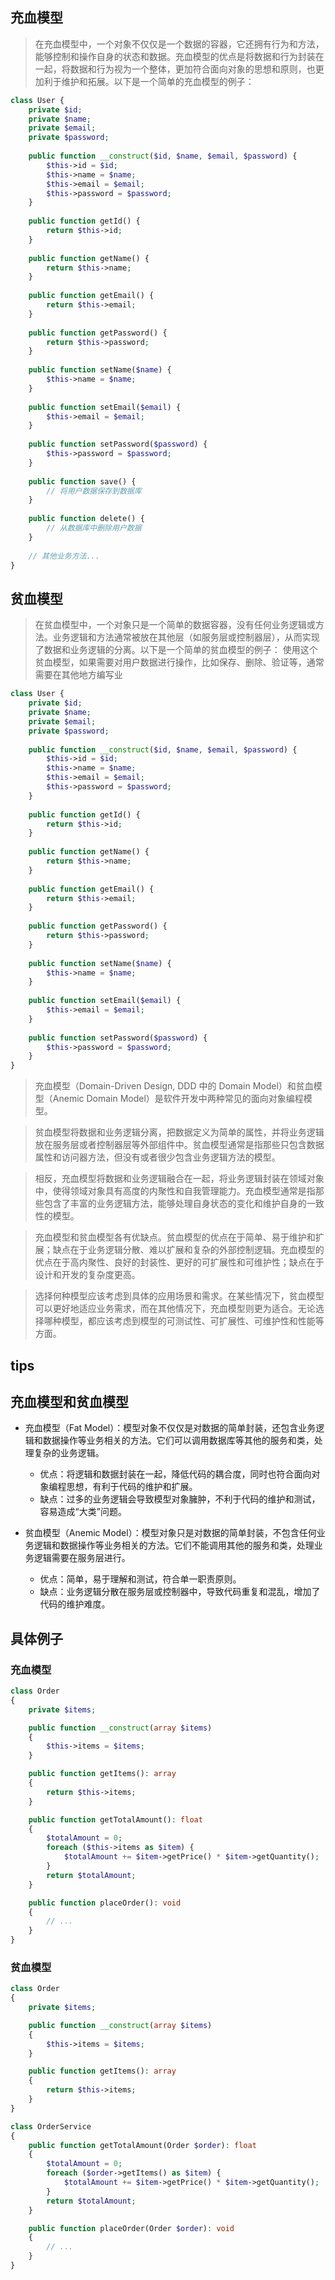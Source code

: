 ## 充血模型

>在充血模型中，一个对象不仅仅是一个数据的容器，它还拥有行为和方法，能够控制和操作自身的状态和数据。充血模型的优点是将数据和行为封装在一起，将数据和行为视为一个整体，更加符合面向对象的思想和原则，也更加利于维护和拓展。以下是一个简单的充血模型的例子：

```php
class User {
    private $id;
    private $name;
    private $email;
    private $password;
    
    public function __construct($id, $name, $email, $password) {
        $this->id = $id;
        $this->name = $name;
        $this->email = $email;
        $this->password = $password;
    }
    
    public function getId() {
        return $this->id;
    }
    
    public function getName() {
        return $this->name;
    }
    
    public function getEmail() {
        return $this->email;
    }
    
    public function getPassword() {
        return $this->password;
    }
    
    public function setName($name) {
        $this->name = $name;
    }
    
    public function setEmail($email) {
        $this->email = $email;
    }
    
    public function setPassword($password) {
        $this->password = $password;
    }
    
    public function save() {
        // 将用户数据保存到数据库
    }
    
    public function delete() {
        // 从数据库中删除用户数据
    }
    
    // 其他业务方法...
}
```

## 贫血模型

>在贫血模型中，一个对象只是一个简单的数据容器，没有任何业务逻辑或方法。业务逻辑和方法通常被放在其他层（如服务层或控制器层），从而实现了数据和业务逻辑的分离。以下是一个简单的贫血模型的例子：
>使用这个贫血模型，如果需要对用户数据进行操作，比如保存、删除、验证等，通常需要在其他地方编写业

```php
class User {
    private $id;
    private $name;
    private $email;
    private $password;
    
    public function __construct($id, $name, $email, $password) {
        $this->id = $id;
        $this->name = $name;
        $this->email = $email;
        $this->password = $password;
    }
    
    public function getId() {
        return $this->id;
    }
    
    public function getName() {
        return $this->name;
    }
    
    public function getEmail() {
        return $this->email;
    }
    
    public function getPassword() {
        return $this->password;
    }
    
    public function setName($name) {
        $this->name = $name;
    }
    
    public function setEmail($email) {
        $this->email = $email;
    }
    
    public function setPassword($password) {
        $this->password = $password;
    }
}
```

>充血模型（Domain-Driven Design, DDD 中的 Domain Model）和贫血模型（Anemic Domain Model）是软件开发中两种常见的面向对象编程模型。

>贫血模型将数据和业务逻辑分离，把数据定义为简单的属性，并将业务逻辑放在服务层或者控制器层等外部组件中。贫血模型通常是指那些只包含数据属性和访问器方法，但没有或者很少包含业务逻辑方法的模型。

>相反，充血模型将数据和业务逻辑融合在一起，将业务逻辑封装在领域对象中，使得领域对象具有高度的内聚性和自我管理能力。充血模型通常是指那些包含了丰富的业务逻辑方法，能够处理自身状态的变化和维护自身的一致性的模型。

>充血模型和贫血模型各有优缺点。贫血模型的优点在于简单、易于维护和扩展；缺点在于业务逻辑分散、难以扩展和复杂的外部控制逻辑。充血模型的优点在于高内聚性、良好的封装性、更好的可扩展性和可维护性；缺点在于设计和开发的复杂度更高。

>选择何种模型应该考虑到具体的应用场景和需求。在某些情况下，贫血模型可以更好地适应业务需求，而在其他情况下，充血模型则更为适合。无论选择哪种模型，都应该考虑到模型的可测试性、可扩展性、可维护性和性能等方面。

## tips

## 充血模型和贫血模型

- 充血模型（Fat Model）：模型对象不仅仅是对数据的简单封装，还包含业务逻辑和数据操作等业务相关的方法。它们可以调用数据库等其他的服务和类，处理复杂的业务逻辑。
  * 优点：将逻辑和数据封装在一起，降低代码的耦合度，同时也符合面向对象编程思想，有利于代码的维护和扩展。
  * 缺点：过多的业务逻辑会导致模型对象臃肿，不利于代码的维护和测试，容易造成“大类”问题。

- 贫血模型（Anemic Model）：模型对象只是对数据的简单封装，不包含任何业务逻辑和数据操作等业务相关的方法。它们不能调用其他的服务和类，处理业务逻辑需要在服务层进行。
  * 优点：简单，易于理解和测试，符合单一职责原则。
  * 缺点：业务逻辑分散在服务层或控制器中，导致代码重复和混乱，增加了代码的维护难度。

## 具体例子

### 充血模型

```php
class Order
{
    private $items;

    public function __construct(array $items)
    {
        $this->items = $items;
    }

    public function getItems(): array
    {
        return $this->items;
    }

    public function getTotalAmount(): float
    {
        $totalAmount = 0;
        foreach ($this->items as $item) {
            $totalAmount += $item->getPrice() * $item->getQuantity();
        }
        return $totalAmount;
    }

    public function placeOrder(): void
    {
        // ...
    }
}
```

### 贫血模型

```php
class Order
{
    private $items;

    public function __construct(array $items)
    {
        $this->items = $items;
    }

    public function getItems(): array
    {
        return $this->items;
    }
}

class OrderService
{
    public function getTotalAmount(Order $order): float
    {
        $totalAmount = 0;
        foreach ($order->getItems() as $item) {
            $totalAmount += $item->getPrice() * $item->getQuantity();
        }
        return $totalAmount;
    }

    public function placeOrder(Order $order): void
    {
        // ...
    }
}
```
